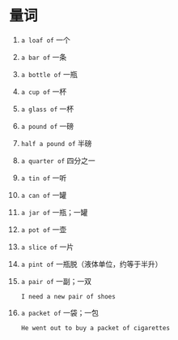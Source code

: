 # 量词

1. `a loaf of` 一个

2. `a bar of` 一条

3. `a bottle of` 一瓶

4. `a cup of` 一杯

5. `a glass of` 一杯

6. `a pound of` 一磅

7. `half a pound of` 半磅

8. `a quarter of` 四分之一

9. `a tin of` 一听

10. `a can of` 一罐

11. `a jar of` 一瓶；一罐

12. `a pot of` 一壶

13. `a slice of` 一片

14. `a pint of` 一瓶脱（液体单位，约等于半升）

15. `a pair of` 一副；一双

    ```
    I need a new pair of shoes

    ```

16. `a packet of` 一袋；一包

    ```
    He went out to buy a packet of cigarettes
    ```
